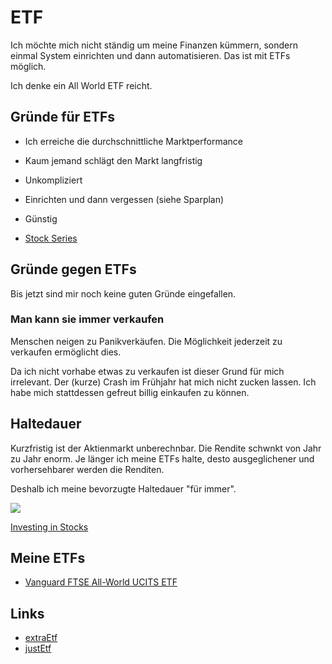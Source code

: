# ETF

Ich möchte mich nicht ständig um meine Finanzen kümmern, sondern einmal System einrichten und dann automatisieren.
Das ist mit ETFs möglich.

Ich denke ein All World ETF reicht.

## Gründe für ETFs

- Ich erreiche die durchschnittliche Marktperformance
- Kaum jemand schlägt den Markt langfristig
- Unkompliziert
- Einrichten und dann vergessen (siehe Sparplan)
- Günstig

- [Stock Series](https://jlcollinsnh.com/stock-series/)

## Gründe gegen ETFs

Bis jetzt sind mir noch keine guten Gründe eingefallen.

### Man kann sie immer verkaufen

Menschen neigen zu Panikverkäufen. Die Möglichkeit jederzeit zu verkaufen ermöglicht dies.

Da ich nicht vorhabe etwas zu verkaufen ist dieser Grund für mich irrelevant. Der (kurze) Crash im Frühjahr hat mich nicht zucken lassen. Ich habe mich stattdessen gefreut billig einkaufen zu können.

## Haltedauer

Kurzfristig ist der Aktienmarkt unberechnbar. Die Rendite schwnkt von Jahr zu Jahr enorm. Je länger ich meine ETFs halte, desto ausgeglichener und vorhersehbarer werden die Renditen.

Deshalb ich meine bevorzugte Haltedauer "für immer".

![](https://www.suredividend.com/wp-content/uploads/2018/12/SP-500-Returns-Time-Horizon.png)

[Investing in Stocks](https://www.suredividend.com/investing-in-stocks/)

## Meine ETFs

- [Vanguard FTSE All-World UCITS ETF](https://de.extraetf.com/etf-profile/IE00B3RBWM25)

## Links

- [extraEtf](https://de.extraetf.com/)
- [justEtf](https://www.justetf.com/de/)